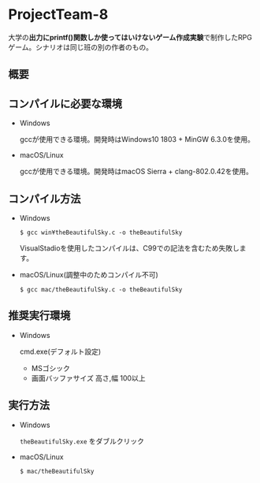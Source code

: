 # ProjectTeam-8

大学の**出力にprintf()関数しか使ってはいけないゲーム作成実験**で制作したRPGゲーム。シナリオは同じ班の別の作者のもの。

## 概要

## コンパイルに必要な環境
* Windows

	gccが使用できる環境。開発時はWindows10 1803 + MinGW 6.3.0を使用。

* macOS/Linux
	
	gccが使用できる環境。開発時はmacOS Sierra + clang-802.0.42を使用。

## コンパイル方法

* Windows

	```
	$ gcc win¥theBeautifulSky.c -o theBeautifulSky
	```
	VisualStadioを使用したコンパイルは、C99での記法を含むため失敗します。

* macOS/Linux(調整中のためコンパイル不可)

	```
	$ gcc mac/theBeautifulSky.c -o theBeautifulSky
	```

## 推奨実行環境

* Windows
	
	cmd.exe(デフォルト設定)
	
	* MSゴシック
 	* 画面バッファサイズ 高さ,幅 100以上 

## 実行方法

* Windows

	`theBeautifulSky.exe` をダブルクリック


* macOS/Linux

	```
	$ mac/theBeautifulSky
	```
